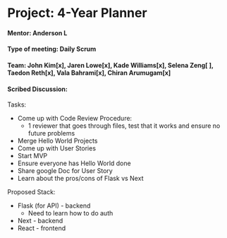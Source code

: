 # Project: 4-Year Planner
#### Mentor: Anderson L
#### Type of meeting: Daily Scrum
#### Team: John Kim[x],  Jaren Lowe[x],  Kade Williams[x], Selena Zeng[ ], Taedon Reth[x], Vala Bahrami[x], Chiran Arumugam[x]
#### Scribed Discussion:


Tasks: 
- Come up with Code Review Procedure:
	- 1 reviewer that goes through files, test that it works and ensure no future problems
- Merge Hello World Projects
- Come up with User Stories
- Start MVP
- Ensure everyone has Hello World done
- Share google Doc for User Story
- Learn about the pros/cons of Flask vs Next

Proposed Stack:
- Flask (for API) - backend
	- Need to learn how to do auth
- Next - backend
- React - frontend